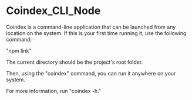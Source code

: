 # Coindex_CLI_Node

Coindex is a command-line application that can be launched from any location on the system. If this is your first time running it, use the following command:

"npm link"

The current directory should be the project's root folder.

Then, using the "coindex" command, you can run it anywhere on your system.

For more information, run "coindex -h."
